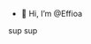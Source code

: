 - 👋 Hi, I’m @Effioa

sup sup

<!---
Effioa/Effioa is a ✨ special ✨ repository because its `README.md` (this file) appears on your GitHub profile.
You can click the Preview link to take a look at your changes.
--->
